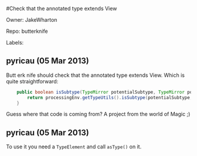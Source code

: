 #Check that the annotated type extends View

Owner: JakeWharton

Repo: butterknife

Labels: 

## pyricau (05 Mar 2013)

Butt erk nife should check that the annotated type extends View. Which is quite straightforward:

``` java
    public boolean isSubtype(TypeMirror potentialSubtype, TypeMirror potentialSupertype) {
        return processingEnv.getTypeUtils().isSubtype(potentialSubtype, potentialSupertype);
    }
```

Guess where that code is coming from? A project from the world of Magic ;)


## pyricau (05 Mar 2013)

To use it you need a `TypeElement` and call `asType()` on it.


